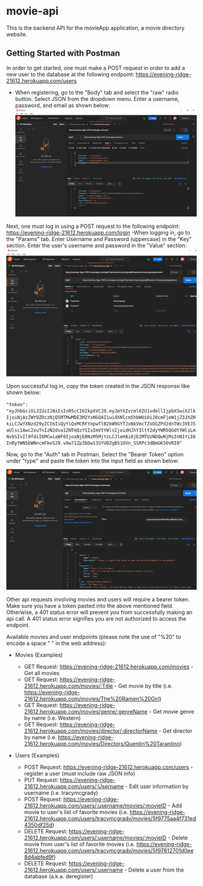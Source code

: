 # movie-api
This is the backend API for the movieApp application, a movie directory website.

## Getting Started with Postman
In order to get started, one must make a POST request in order to add a new user to the database at the following endpoint: https://evening-ridge-21612.herokuapp.com/users
- When registering, go to the "Body" tab and select the "raw" radio button. Select JSON from the dropdown menu. Enter a username, password, and email as shown below:
![Register Snip](/public/snip1_register.PNG)

Next, one must log in using a POST request to the following endpoint: https://evening-ridge-21612.herokuapp.com/login
-When logging in, go to the "Params" tab. Enter Username and Password (uppercase) in the "Key" section. Enter the user's username and password in the "Value" section: 
![Login Snip](/public/snip2_login.PNG)

Upon successful log in, copy the token created in the JSON response like shown below:

`"token": "eyJhbGciOiJIUzI1NiIsInR5cCI6IkpXVCJ9.eyJmYXZvcml0ZU1vdmllIjpbXSwiX2lkIjoiNjAzZWY0ZDczNjQ5MTMwMDE3M2YxNGQ4IiwidXNlcm5hbWUiOiJ0cmFjeW1jZ3JhZHkiLCJwYXNzd29yZCI6IiQyYiQxMCRFYnpwTlB2bW9GYTJxNkVmcTZxOGZPd2dnTWc3VEJ5aUlsc1Awc2xuTnIzN2dva1ZNTmQzYSIsImVtYWlsIjoidHJhY3ltY2dyYWR5QGdtYWlsLmNvbSIsIl9fdiI6MCwiaWF0IjoxNjE0NzM5MjYzLCJleHAiOjE2MTUzNDQwNjMsInN1YiI6InRyYWN5bWNncmFkeSJ9.vXw71Zp3bDw13SYU0ZgB51OVn_SSRPc3dBmGK5OVRI0" `

Now, go to the "Auth" tab in Postman.  Select the "Bearer Token" option under "type" and paste the token into the input field as shown below: 

![Token Snip](/public/snip3_bearerToken.PNG)

Other api requests involving movies and users will require a bearer token. Make sure you have a token pasted into the above mentioned field. Otherwise, a 401 status error will prevent you from successfully making an api call.  A 401 status error signifies you are not authorized to access the endpoint.

Available movies and user endpoints (please note the use of "%20" to encode a space " " in the web address):

- Movies (Examples)
  - GET Request: https://evening-ridge-21612.herokuapp.com/movies - Get all movies
  - GET Request: https://evening-ridge-21612.herokuapp.com/movies/:Title - Get movie by title 
  (i.e. https://evening-ridge-21612.herokuapp.com/movies/The%20Ramen%20Girl)
  - GET Request: https://evening-ridge-21612.herokuapp.com/movies/genre/:genreName - Get movie genre by name (i.e. Western)
  - GET Request: https://evening-ridge-21612.herokuapp.com/movies/director/:directorName - Get director by name 
  (i.e. https://evening-ridge-21612.herokuapp.com/movies/Directors/Quentin%20Tarantino)

- Users (Examples)
  - POST Request: https://evening-ridge-21612.herokuapp.com/users - register a user (must include raw JSON info)
  - PUT Request: https://evening-ridge-21612.herokuapp.com/users/:Username - Edit user information by username (i.e. tracymcgrady)
  - POST Request: https://evening-ridge-21612.herokuapp.com/users/:username/movies/:movieID - Add movie to user's list of favorite movies 
  (i.e. https://evening-ridge-21612.herokuapp.com/users/tracymcgrady/movies/5f9775aa4f731ed4350df25d)
  - DELETE Request: https://evening-ridge-21612.herokuapp.com/users/:username/movies/:movieID - Delete movie from user's list of favorite movies
  (i.e. https://evening-ridge-21612.herokuapp.com/users/tracymcgrady/movies/5f97812701d0ee8d4abfed9f)
  - DELETE Request: https://evening-ridge-21612.herokuapp.com/users/:username - Delete a user from the database (a.k.a. deregister)
